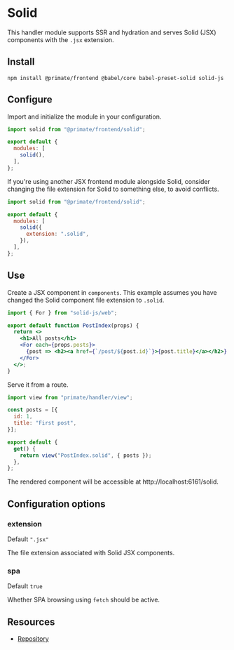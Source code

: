 # Solid

This handler module supports SSR and hydration and serves Solid (JSX)
components with the `.jsx` extension.

## Install

`npm install @primate/frontend @babel/core babel-preset-solid solid-js`

## Configure

Import and initialize the module in your configuration.

```js caption=primate.config.js
import solid from "@primate/frontend/solid";

export default {
  modules: [
    solid(),
  ],
};
```

If you're using another JSX frontend module alongside Solid, consider changing
the file extension for Solid to something else, to avoid conflicts.

```js caption=primate.config.js
import solid from "@primate/frontend/solid";

export default {
  modules: [
    solid({
      extension: ".solid",
    }),
  ],
};
```

## Use

Create a JSX component in `components`. This example assumes you have changed
the Solid component file extension to `.solid`.

```jsx caption=components/PostIndex.solid
import { For } from "solid-js/web";

export default function PostIndex(props) {
  return <>
    <h1>All posts</h1>
    <For each={props.posts}>
      {post => <h2><a href={`/post/${post.id}`}>{post.title}</a></h2>}
    </For>
  </>;
}
```

Serve it from a route.

```js caption=routes/solid.js
import view from "primate/handler/view";

const posts = [{
  id: 1,
  title: "First post",
}];

export default {
  get() {
    return view("PostIndex.solid", { posts });
  },
};
```

The rendered component will be accessible at http://localhost:6161/solid.

## Configuration options

### extension

Default `".jsx"`

The file extension associated with Solid JSX components.

### spa

Default `true`

Whether SPA browsing using `fetch` should be active.

## Resources

* [Repository][repo]

[repo]: https://github.com/primatejs/primate/tree/master/packages/frontend
